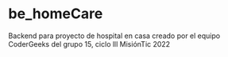 # be_homeCare
Backend para proyecto de hospital en casa creado por el equipo CoderGeeks del grupo 15, ciclo lll MisiónTic 2022
